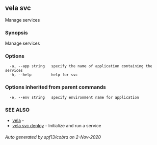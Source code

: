 ## vela svc

Manage services

### Synopsis

Manage services

### Options

```
  -a, --app string   specify the name of application containing the services
  -h, --help         help for svc
```

### Options inherited from parent commands

```
  -e, --env string   specify environment name for application
```

### SEE ALSO

* [vela](vela.md)	 - 
* [vela svc deploy](vela_svc_deploy.md)	 - Initialize and run a service

###### Auto generated by spf13/cobra on 2-Nov-2020

